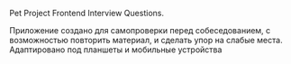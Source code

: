 Pet Project Frontend Interview Questions.

Приложение создано для самопроверки перед собеседованием, с возможностью повторить материал, и сделать упор на слабые места.
Адаптировано под планшеты и мобильные устройства
